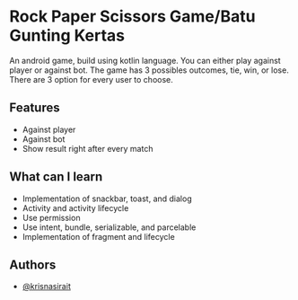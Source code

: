 # Rock Paper Scissors Game/Batu Gunting Kertas

An android game, build using kotlin language. You can either play against player or against bot. The game has 3 possibles outcomes, tie, win, or lose. There are 3 option for every user to choose.


## Features

- Against player
- Against bot
- Show result right after every match

## What can I learn

- Implementation of snackbar, toast, and dialog
- Activity and activity lifecycle
- Use permission
- Use intent, bundle, serializable, and parcelable
- Implementation of fragment and lifecycle

## Authors

- [@krisnasirait](https://www.github.com/krisnasirait)
